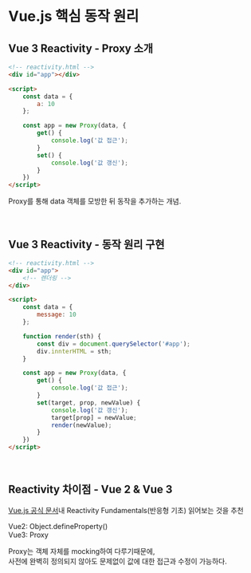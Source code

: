# Vue.js 핵심 동작 원리

## Vue 3 Reactivity - Proxy 소개

```html
<!-- reactivity.html -->
<div id="app"></div>

<script>
    const data = {
        a: 10
    };

    const app = new Proxy(data, {
        get() {
            console.log('값 접근');
        }
        set() {
            console.log('값 갱신');
        }
    })
</script>
```

Proxy를 통해 data 객체를 모방한 뒤 동작을 추가하는 개념.

<br/>

## Vue 3 Reactivity - 동작 원리 구현

```html
<!-- reactivity.html -->
<div id="app">
    <!-- 렌더링 -->
</div>

<script>
    const data = {
        message: 10
    };

    function render(sth) {
        const div = document.querySelector('#app');
        div.innterHTML = sth;
    }

    const app = new Proxy(data, {
        get() {
            console.log('값 접근');
        }
        set(target, prop, newValue) {
            console.log('값 갱신');
            target[prop] = newValue;
            render(newValue);
        }
    })
</script>
```

<br/>

## Reactivity 차이점 - Vue 2 & Vue 3

[Vue.js 공식 문서](https://v3-docs.vuejs-korea.org/guide/quick-start.html)내 Reactivity Fundamentals(반응형 기초) 읽어보는 것을 추천

Vue2: Object.defineProperty()  
Vue3: Proxy

Proxy는 객체 자체를 mocking하여 다루기때문에,  
사전에 완벽히 정의되지 않아도 문제없이 값에 대한 접근과 수정이 가능하다.

<br/>